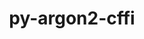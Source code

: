 ---
title: "py-argon2-cffi"
layout: cache
categories: [package, develop]
meta: {"compilers": ["none"], "num_specs": 160, "num_specs_by_stack": {"data-vis-sdk": 58, "e4s": 10, "e4s-neoverse-v2": 92, "root": 160}, "oss": ["ubuntu20.04", "ubuntu22.04"], "platforms": ["linux"], "stacks": ["data-vis-sdk", "e4s", "e4s-neoverse-v2", "root"], "targets": ["neoverse_v2", "x86_64_v3"], "versions": ["21.3.0"]}
spec_details: [{"compiler": "none", "hash": "2b3cte2kroowk2k5k7u4jkkwvzmu6wnc", "os": "ubuntu20.04", "platform": "linux", "size": "-", "stacks": ["data-vis-sdk", "root"], "target": "x86_64_v3", "variants": ["build_system=python_pip"], "versions": ["21.3.0"]}, {"compiler": "none", "hash": "2pd3bwjgxchb6myybyswb2htrkd4wi3y", "os": "ubuntu22.04", "platform": "linux", "size": "-", "stacks": ["e4s-neoverse-v2", "root"], "target": "neoverse_v2", "variants": ["build_system=python_pip"], "versions": ["21.3.0"]}, {"compiler": "none", "hash": "2qynr5uijpbkecv4k6ifvldb5fztum2d", "os": "ubuntu22.04", "platform": "linux", "size": "-", "stacks": ["e4s-neoverse-v2", "root"], "target": "neoverse_v2", "variants": ["build_system=python_pip"], "versions": ["21.3.0"]}, {"compiler": "none", "hash": "2rdhq4dgiyltwhpczom7lymfuzqlfq5x", "os": "ubuntu20.04", "platform": "linux", "size": "-", "stacks": ["data-vis-sdk", "root"], "target": "x86_64_v3", "variants": ["build_system=python_pip"], "versions": ["21.3.0"]}, {"compiler": "none", "hash": "2vowr5a5x73nvdy5a4do7a5bhjjfpe5m", "os": "ubuntu22.04", "platform": "linux", "size": "-", "stacks": ["e4s-neoverse-v2", "root"], "target": "neoverse_v2", "variants": ["build_system=python_pip"], "versions": ["21.3.0"]}, {"compiler": "none", "hash": "3d3xtjvdsx3skl3cs3adwtryyh5ge54y", "os": "ubuntu22.04", "platform": "linux", "size": "-", "stacks": ["e4s-neoverse-v2", "root"], "target": "neoverse_v2", "variants": ["build_system=python_pip"], "versions": ["21.3.0"]}, {"compiler": "none", "hash": "3hfzeqpigu5xc5rgnzumxywrypsgiw3n", "os": "ubuntu22.04", "platform": "linux", "size": "-", "stacks": ["e4s-neoverse-v2", "root"], "target": "neoverse_v2", "variants": ["build_system=python_pip"], "versions": ["21.3.0"]}, {"compiler": "none", "hash": "3iizncmxqviti2sb7sa7ox5aej4gz2ze", "os": "ubuntu22.04", "platform": "linux", "size": "-", "stacks": ["e4s-neoverse-v2", "root"], "target": "neoverse_v2", "variants": ["build_system=python_pip"], "versions": ["21.3.0"]}, {"compiler": "none", "hash": "3r7tk2ybxgthtdqhrggh53rcsckzntvo", "os": "ubuntu22.04", "platform": "linux", "size": "-", "stacks": ["e4s-neoverse-v2", "root"], "target": "neoverse_v2", "variants": ["build_system=python_pip"], "versions": ["21.3.0"]}, {"compiler": "none", "hash": "3svhffba4cd4y6bivrxylmchjhbkxbo2", "os": "ubuntu22.04", "platform": "linux", "size": "-", "stacks": ["e4s-neoverse-v2", "root"], "target": "neoverse_v2", "variants": ["build_system=python_pip"], "versions": ["21.3.0"]}, {"compiler": "none", "hash": "3xchm5zp3dwzrtvxng3qtt4witv7ywyf", "os": "ubuntu22.04", "platform": "linux", "size": "-", "stacks": ["e4s-neoverse-v2", "root"], "target": "neoverse_v2", "variants": ["build_system=python_pip"], "versions": ["21.3.0"]}, {"compiler": "none", "hash": "3yxwyhrg3753dfaizu3e5kbtzf7q6vnx", "os": "ubuntu20.04", "platform": "linux", "size": "-", "stacks": ["data-vis-sdk", "root"], "target": "x86_64_v3", "variants": ["build_system=python_pip"], "versions": ["21.3.0"]}, {"compiler": "none", "hash": "44ph2726ziq6a764bbzyv4tpi3zsarwa", "os": "ubuntu20.04", "platform": "linux", "size": "-", "stacks": ["data-vis-sdk", "root"], "target": "x86_64_v3", "variants": ["build_system=python_pip"], "versions": ["21.3.0"]}, {"compiler": "none", "hash": "4nmvoeadefbz47k524z7gi4tscoz5bn4", "os": "ubuntu20.04", "platform": "linux", "size": "-", "stacks": ["data-vis-sdk", "root"], "target": "x86_64_v3", "variants": ["build_system=python_pip"], "versions": ["21.3.0"]}, {"compiler": "none", "hash": "4wwizlz5cdq64sq2n4sqz3e4y6psghhe", "os": "ubuntu22.04", "platform": "linux", "size": "-", "stacks": ["e4s-neoverse-v2", "root"], "target": "neoverse_v2", "variants": ["build_system=python_pip"], "versions": ["21.3.0"]}, {"compiler": "none", "hash": "4z6cehynkzpde7q7byfb3642owg3znqg", "os": "ubuntu22.04", "platform": "linux", "size": "-", "stacks": ["e4s-neoverse-v2", "root"], "target": "neoverse_v2", "variants": ["build_system=python_pip"], "versions": ["21.3.0"]}, {"compiler": "none", "hash": "5ajrmpx2f2jmmq6owrpqkpwxdnfc7lws", "os": "ubuntu22.04", "platform": "linux", "size": "-", "stacks": ["e4s-neoverse-v2", "root"], "target": "neoverse_v2", "variants": ["build_system=python_pip"], "versions": ["21.3.0"]}, {"compiler": "none", "hash": "5d3oismw4flkvsksfsezgk7ynbck4gwl", "os": "ubuntu22.04", "platform": "linux", "size": "-", "stacks": ["e4s", "root"], "target": "x86_64_v3", "variants": ["build_system=python_pip"], "versions": ["21.3.0"]}, {"compiler": "none", "hash": "5dc3ef4g4p6qgursbcqoesqpwzl63fyq", "os": "ubuntu20.04", "platform": "linux", "size": "-", "stacks": ["data-vis-sdk", "root"], "target": "x86_64_v3", "variants": ["build_system=python_pip"], "versions": ["21.3.0"]}, {"compiler": "none", "hash": "5ekve27its76z67xfeqyassywbpb4k6z", "os": "ubuntu20.04", "platform": "linux", "size": "-", "stacks": ["data-vis-sdk", "root"], "target": "x86_64_v3", "variants": ["build_system=python_pip"], "versions": ["21.3.0"]}, {"compiler": "none", "hash": "5fmkbpwx53ipc56pysncc77tamlizuns", "os": "ubuntu22.04", "platform": "linux", "size": "-", "stacks": ["e4s-neoverse-v2", "root"], "target": "neoverse_v2", "variants": ["build_system=python_pip"], "versions": ["21.3.0"]}, {"compiler": "none", "hash": "5i3s7ifkdv7s55lvh55fjnllaar7ubmi", "os": "ubuntu22.04", "platform": "linux", "size": "-", "stacks": ["e4s", "root"], "target": "x86_64_v3", "variants": ["build_system=python_pip"], "versions": ["21.3.0"]}, {"compiler": "none", "hash": "5logl6v6pzqud6okeac3gkm3fiim5jjk", "os": "ubuntu22.04", "platform": "linux", "size": "-", "stacks": ["e4s-neoverse-v2", "root"], "target": "neoverse_v2", "variants": ["build_system=python_pip"], "versions": ["21.3.0"]}, {"compiler": "none", "hash": "5lufsgrezxfpzuirwlmmwk7gcotnelbe", "os": "ubuntu22.04", "platform": "linux", "size": "-", "stacks": ["e4s-neoverse-v2", "root"], "target": "neoverse_v2", "variants": ["build_system=python_pip"], "versions": ["21.3.0"]}, {"compiler": "none", "hash": "5wqprdg4icqsvzrygm2hpnanxy2sl6ox", "os": "ubuntu20.04", "platform": "linux", "size": "-", "stacks": ["data-vis-sdk", "root"], "target": "x86_64_v3", "variants": ["build_system=python_pip"], "versions": ["21.3.0"]}, {"compiler": "none", "hash": "6al3p5ih3ynzjn7vtcu2eoin4veu2c4r", "os": "ubuntu22.04", "platform": "linux", "size": "-", "stacks": ["e4s-neoverse-v2", "root"], "target": "neoverse_v2", "variants": ["build_system=python_pip"], "versions": ["21.3.0"]}, {"compiler": "none", "hash": "6lvtfg5xws5o2rpn52e3ob66r2guoopd", "os": "ubuntu22.04", "platform": "linux", "size": "-", "stacks": ["e4s-neoverse-v2", "root"], "target": "neoverse_v2", "variants": ["build_system=python_pip"], "versions": ["21.3.0"]}, {"compiler": "none", "hash": "7c6xqvjv6y6q5luo36sudo5evj4hohvh", "os": "ubuntu20.04", "platform": "linux", "size": "-", "stacks": ["data-vis-sdk", "root"], "target": "x86_64_v3", "variants": ["build_system=python_pip"], "versions": ["21.3.0"]}, {"compiler": "none", "hash": "7j53o5vcdwehyh7vplbxn6di5lidf677", "os": "ubuntu22.04", "platform": "linux", "size": "-", "stacks": ["e4s-neoverse-v2", "root"], "target": "neoverse_v2", "variants": ["build_system=python_pip"], "versions": ["21.3.0"]}, {"compiler": "none", "hash": "7qzhu2tkjvsrvsyhsgmevm7pxswqvji7", "os": "ubuntu20.04", "platform": "linux", "size": "-", "stacks": ["data-vis-sdk", "root"], "target": "x86_64_v3", "variants": ["build_system=python_pip"], "versions": ["21.3.0"]}, {"compiler": "none", "hash": "7zolcgdnzme2wzsy2fnlj7bjpveu7maf", "os": "ubuntu22.04", "platform": "linux", "size": "-", "stacks": ["e4s", "root"], "target": "x86_64_v3", "variants": ["build_system=python_pip"], "versions": ["21.3.0"]}, {"compiler": "none", "hash": "a5iu7sojpgacgviexfso5hfci4nbpliv", "os": "ubuntu20.04", "platform": "linux", "size": "-", "stacks": ["data-vis-sdk", "root"], "target": "x86_64_v3", "variants": ["build_system=python_pip"], "versions": ["21.3.0"]}, {"compiler": "none", "hash": "afvlik2qma3ovp7fh2k5exrawxqruzlq", "os": "ubuntu20.04", "platform": "linux", "size": "-", "stacks": ["data-vis-sdk", "root"], "target": "x86_64_v3", "variants": ["build_system=python_pip"], "versions": ["21.3.0"]}, {"compiler": "none", "hash": "axjg6wuedsiorst34y6lk7dskmrwfn3a", "os": "ubuntu22.04", "platform": "linux", "size": "-", "stacks": ["e4s-neoverse-v2", "root"], "target": "neoverse_v2", "variants": ["build_system=python_pip"], "versions": ["21.3.0"]}, {"compiler": "none", "hash": "bdau3v63rzn62miu5vhs2rcu4ve2ohvm", "os": "ubuntu20.04", "platform": "linux", "size": "-", "stacks": ["data-vis-sdk", "root"], "target": "x86_64_v3", "variants": ["build_system=python_pip"], "versions": ["21.3.0"]}, {"compiler": "none", "hash": "bgcvrwvowpw3dxc7gurwgpc4eentynab", "os": "ubuntu22.04", "platform": "linux", "size": "-", "stacks": ["e4s-neoverse-v2", "root"], "target": "neoverse_v2", "variants": ["build_system=python_pip"], "versions": ["21.3.0"]}, {"compiler": "none", "hash": "bl6ulmdbiazamzexwiz7t3ytcw52kwxq", "os": "ubuntu20.04", "platform": "linux", "size": "-", "stacks": ["data-vis-sdk", "root"], "target": "x86_64_v3", "variants": ["build_system=python_pip"], "versions": ["21.3.0"]}, {"compiler": "none", "hash": "bnqhdb6l6wuupyjhtins4lfe47obmtmo", "os": "ubuntu22.04", "platform": "linux", "size": "-", "stacks": ["e4s-neoverse-v2", "root"], "target": "neoverse_v2", "variants": ["build_system=python_pip"], "versions": ["21.3.0"]}, {"compiler": "none", "hash": "bpegs7jgtowxx425eitbvxns4cql6izt", "os": "ubuntu22.04", "platform": "linux", "size": "-", "stacks": ["e4s-neoverse-v2", "root"], "target": "neoverse_v2", "variants": ["build_system=python_pip"], "versions": ["21.3.0"]}, {"compiler": "none", "hash": "brcgmr6ok4uxyfycnxjoredjh5rhzyge", "os": "ubuntu22.04", "platform": "linux", "size": "-", "stacks": ["e4s-neoverse-v2", "root"], "target": "neoverse_v2", "variants": ["build_system=python_pip"], "versions": ["21.3.0"]}, {"compiler": "none", "hash": "bw662674jwxj6bqib6p7dmideqgyy7dv", "os": "ubuntu22.04", "platform": "linux", "size": "-", "stacks": ["e4s-neoverse-v2", "root"], "target": "neoverse_v2", "variants": ["build_system=python_pip"], "versions": ["21.3.0"]}, {"compiler": "none", "hash": "c233ryzd35ndk3uevi7e5zjs3gxmz42g", "os": "ubuntu22.04", "platform": "linux", "size": "-", "stacks": ["e4s-neoverse-v2", "root"], "target": "neoverse_v2", "variants": ["build_system=python_pip"], "versions": ["21.3.0"]}, {"compiler": "none", "hash": "c36flzvdxuyndhtxsc2lrzra5zcw4sk3", "os": "ubuntu20.04", "platform": "linux", "size": "-", "stacks": ["data-vis-sdk", "root"], "target": "x86_64_v3", "variants": ["build_system=python_pip"], "versions": ["21.3.0"]}, {"compiler": "none", "hash": "cududtvcvfstwary6puo2rtik3ow3ofu", "os": "ubuntu22.04", "platform": "linux", "size": "-", "stacks": ["e4s-neoverse-v2", "root"], "target": "neoverse_v2", "variants": ["build_system=python_pip"], "versions": ["21.3.0"]}, {"compiler": "none", "hash": "cxy3naium6l3simzhg7o2xo565mo6kqz", "os": "ubuntu22.04", "platform": "linux", "size": "-", "stacks": ["e4s-neoverse-v2", "root"], "target": "neoverse_v2", "variants": ["build_system=python_pip"], "versions": ["21.3.0"]}, {"compiler": "none", "hash": "d272mgi6qw5kfbttoqjxbnnxf5qyirsk", "os": "ubuntu22.04", "platform": "linux", "size": "-", "stacks": ["e4s-neoverse-v2", "root"], "target": "neoverse_v2", "variants": ["build_system=python_pip"], "versions": ["21.3.0"]}, {"compiler": "none", "hash": "d4y3j4qoc6v4xjrjix6ya7e5zndfw3mw", "os": "ubuntu22.04", "platform": "linux", "size": "-", "stacks": ["e4s-neoverse-v2", "root"], "target": "neoverse_v2", "variants": ["build_system=python_pip"], "versions": ["21.3.0"]}, {"compiler": "none", "hash": "dmbkrr53dl7t7lf22sqswzxq5mms5unq", "os": "ubuntu20.04", "platform": "linux", "size": "-", "stacks": ["data-vis-sdk", "root"], "target": "x86_64_v3", "variants": ["build_system=python_pip"], "versions": ["21.3.0"]}, {"compiler": "none", "hash": "dsbbniky63vulpnstgkrjds5bkmtyvra", "os": "ubuntu22.04", "platform": "linux", "size": "-", "stacks": ["e4s-neoverse-v2", "root"], "target": "neoverse_v2", "variants": ["build_system=python_pip"], "versions": ["21.3.0"]}, {"compiler": "none", "hash": "e2r2rh3bgz7mt2rabubu3a54qbw6buay", "os": "ubuntu22.04", "platform": "linux", "size": "-", "stacks": ["e4s-neoverse-v2", "root"], "target": "neoverse_v2", "variants": ["build_system=python_pip"], "versions": ["21.3.0"]}, {"compiler": "none", "hash": "e55zqpvl35fmantgrgw5ob4sx42uzkxm", "os": "ubuntu20.04", "platform": "linux", "size": "-", "stacks": ["data-vis-sdk", "root"], "target": "x86_64_v3", "variants": ["build_system=python_pip"], "versions": ["21.3.0"]}, {"compiler": "none", "hash": "eaxhitbtj43zqushjkgvhxdq3si6fiqe", "os": "ubuntu22.04", "platform": "linux", "size": "-", "stacks": ["e4s-neoverse-v2", "root"], "target": "neoverse_v2", "variants": ["build_system=python_pip"], "versions": ["21.3.0"]}, {"compiler": "none", "hash": "ei27cueo3tyidfr5f4c3ey6e6c4ow6sf", "os": "ubuntu22.04", "platform": "linux", "size": "-", "stacks": ["e4s-neoverse-v2", "root"], "target": "neoverse_v2", "variants": ["build_system=python_pip"], "versions": ["21.3.0"]}, {"compiler": "none", "hash": "fu775plyf55g3z3arrebo5bj37hihjso", "os": "ubuntu20.04", "platform": "linux", "size": "-", "stacks": ["data-vis-sdk", "root"], "target": "x86_64_v3", "variants": ["build_system=python_pip"], "versions": ["21.3.0"]}, {"compiler": "none", "hash": "fuhhnabigb3qckbmdo57zkqz46kksqf7", "os": "ubuntu20.04", "platform": "linux", "size": "-", "stacks": ["data-vis-sdk", "root"], "target": "x86_64_v3", "variants": ["build_system=python_pip"], "versions": ["21.3.0"]}, {"compiler": "none", "hash": "g64bvv46ikbywifrylges235oa4qsgyc", "os": "ubuntu22.04", "platform": "linux", "size": "-", "stacks": ["e4s-neoverse-v2", "root"], "target": "neoverse_v2", "variants": ["build_system=python_pip"], "versions": ["21.3.0"]}, {"compiler": "none", "hash": "gap5ku6elt3ddui6k6iy2cg4hboj5zm2", "os": "ubuntu22.04", "platform": "linux", "size": "-", "stacks": ["e4s-neoverse-v2", "root"], "target": "neoverse_v2", "variants": ["build_system=python_pip"], "versions": ["21.3.0"]}, {"compiler": "none", "hash": "gc5v2i2ch3zu63bikwhsxkrotniq3gek", "os": "ubuntu20.04", "platform": "linux", "size": "-", "stacks": ["data-vis-sdk", "root"], "target": "x86_64_v3", "variants": ["build_system=python_pip"], "versions": ["21.3.0"]}, {"compiler": "none", "hash": "goc2o6qclhhefcrbn6s3nu3aem2gz5gv", "os": "ubuntu20.04", "platform": "linux", "size": "-", "stacks": ["data-vis-sdk", "root"], "target": "x86_64_v3", "variants": ["build_system=python_pip"], "versions": ["21.3.0"]}, {"compiler": "none", "hash": "gr2djkv6yhqdmrd5axjmxg72wn5t3bap", "os": "ubuntu20.04", "platform": "linux", "size": "-", "stacks": ["data-vis-sdk", "root"], "target": "x86_64_v3", "variants": ["build_system=python_pip"], "versions": ["21.3.0"]}, {"compiler": "none", "hash": "guqx3fxeqdwc6ppw3mqhkfgtfkk2jrgt", "os": "ubuntu20.04", "platform": "linux", "size": "-", "stacks": ["data-vis-sdk", "root"], "target": "x86_64_v3", "variants": ["build_system=python_pip"], "versions": ["21.3.0"]}, {"compiler": "none", "hash": "hj4bdlils7ta7c4rkmudsjjhm4daxjfc", "os": "ubuntu20.04", "platform": "linux", "size": "-", "stacks": ["data-vis-sdk", "root"], "target": "x86_64_v3", "variants": ["build_system=python_pip"], "versions": ["21.3.0"]}, {"compiler": "none", "hash": "hj6lfx5i2xfaqlxrg6kown5bgletvsh5", "os": "ubuntu20.04", "platform": "linux", "size": "-", "stacks": ["data-vis-sdk", "root"], "target": "x86_64_v3", "variants": ["build_system=python_pip"], "versions": ["21.3.0"]}, {"compiler": "none", "hash": "hpicvsopbsdyjsbvtjcfcbbqrp52vu52", "os": "ubuntu20.04", "platform": "linux", "size": "-", "stacks": ["data-vis-sdk", "root"], "target": "x86_64_v3", "variants": ["build_system=python_pip"], "versions": ["21.3.0"]}, {"compiler": "none", "hash": "ht4dmqr6m3zvsjajipe6bvefer7u6fp3", "os": "ubuntu22.04", "platform": "linux", "size": "-", "stacks": ["e4s-neoverse-v2", "root"], "target": "neoverse_v2", "variants": ["build_system=python_pip"], "versions": ["21.3.0"]}, {"compiler": "none", "hash": "hte6pm6377pbtbztaug6q4zrph6mjztj", "os": "ubuntu22.04", "platform": "linux", "size": "-", "stacks": ["e4s-neoverse-v2", "root"], "target": "neoverse_v2", "variants": ["build_system=python_pip"], "versions": ["21.3.0"]}, {"compiler": "none", "hash": "hzuykd3lzvjuvhmsrbughtgu5lsz5x42", "os": "ubuntu22.04", "platform": "linux", "size": "-", "stacks": ["e4s-neoverse-v2", "root"], "target": "neoverse_v2", "variants": ["build_system=python_pip"], "versions": ["21.3.0"]}, {"compiler": "none", "hash": "i24ruj2jqhmmskzooroit7plshe3cnoh", "os": "ubuntu22.04", "platform": "linux", "size": "-", "stacks": ["e4s-neoverse-v2", "root"], "target": "neoverse_v2", "variants": ["build_system=python_pip"], "versions": ["21.3.0"]}, {"compiler": "none", "hash": "ie2forqz2rdxjb7fx2labnsrigg75vkd", "os": "ubuntu22.04", "platform": "linux", "size": "-", "stacks": ["e4s", "root"], "target": "x86_64_v3", "variants": ["build_system=python_pip"], "versions": ["21.3.0"]}, {"compiler": "none", "hash": "ihkuc2eobhmgb4h2qf55pm5duqt3stgn", "os": "ubuntu20.04", "platform": "linux", "size": "-", "stacks": ["data-vis-sdk", "root"], "target": "x86_64_v3", "variants": ["build_system=python_pip"], "versions": ["21.3.0"]}, {"compiler": "none", "hash": "ikhrxpojca7qswr762bjj7yfxmszbcih", "os": "ubuntu22.04", "platform": "linux", "size": "-", "stacks": ["e4s-neoverse-v2", "root"], "target": "neoverse_v2", "variants": ["build_system=python_pip"], "versions": ["21.3.0"]}, {"compiler": "none", "hash": "ink65ubxomcjya5xtifxab7626g42yvc", "os": "ubuntu22.04", "platform": "linux", "size": "-", "stacks": ["e4s-neoverse-v2", "root"], "target": "neoverse_v2", "variants": ["build_system=python_pip"], "versions": ["21.3.0"]}, {"compiler": "none", "hash": "itmtiycx66dxgjhvcgfl2ckg2mfn3qd2", "os": "ubuntu22.04", "platform": "linux", "size": "-", "stacks": ["e4s", "root"], "target": "x86_64_v3", "variants": ["build_system=python_pip"], "versions": ["21.3.0"]}, {"compiler": "none", "hash": "iwzvjobnfzb6pfmhamywhpvvc6zwkz3y", "os": "ubuntu20.04", "platform": "linux", "size": "-", "stacks": ["data-vis-sdk", "root"], "target": "x86_64_v3", "variants": ["build_system=python_pip"], "versions": ["21.3.0"]}, {"compiler": "none", "hash": "jblaflstzaijja2rn2pgkxbgcduerkdr", "os": "ubuntu22.04", "platform": "linux", "size": "-", "stacks": ["e4s-neoverse-v2", "root"], "target": "neoverse_v2", "variants": ["build_system=python_pip"], "versions": ["21.3.0"]}, {"compiler": "none", "hash": "jefz57tfuhbgsonsvvrwy536rj7baag4", "os": "ubuntu20.04", "platform": "linux", "size": "-", "stacks": ["data-vis-sdk", "root"], "target": "x86_64_v3", "variants": ["build_system=python_pip"], "versions": ["21.3.0"]}, {"compiler": "none", "hash": "jhqit6hvbi6zkvddhyfea2wpso3xb25r", "os": "ubuntu22.04", "platform": "linux", "size": "-", "stacks": ["e4s", "root"], "target": "x86_64_v3", "variants": ["build_system=python_pip"], "versions": ["21.3.0"]}, {"compiler": "none", "hash": "jvkpzelcepog2d6obc27h5onexm4rwxw", "os": "ubuntu22.04", "platform": "linux", "size": "-", "stacks": ["e4s-neoverse-v2", "root"], "target": "neoverse_v2", "variants": ["build_system=python_pip"], "versions": ["21.3.0"]}, {"compiler": "none", "hash": "jz3yeh2kgru4ag7bpjjcnzknkg55jehm", "os": "ubuntu22.04", "platform": "linux", "size": "-", "stacks": ["e4s-neoverse-v2", "root"], "target": "neoverse_v2", "variants": ["build_system=python_pip"], "versions": ["21.3.0"]}, {"compiler": "none", "hash": "knjirawr4jc34nb2y57lez3d4lvug7ay", "os": "ubuntu22.04", "platform": "linux", "size": "-", "stacks": ["e4s-neoverse-v2", "root"], "target": "neoverse_v2", "variants": ["build_system=python_pip"], "versions": ["21.3.0"]}, {"compiler": "none", "hash": "krsoqqriulo7rdh6p7l474wwcnl3nl6m", "os": "ubuntu20.04", "platform": "linux", "size": "-", "stacks": ["data-vis-sdk", "root"], "target": "x86_64_v3", "variants": ["build_system=python_pip"], "versions": ["21.3.0"]}, {"compiler": "none", "hash": "ktdpqvzikyq3hogyvrpio66y2tedweoc", "os": "ubuntu22.04", "platform": "linux", "size": "-", "stacks": ["e4s-neoverse-v2", "root"], "target": "neoverse_v2", "variants": ["build_system=python_pip"], "versions": ["21.3.0"]}, {"compiler": "none", "hash": "lz45kh6xdwok6vzdc3buzqf6a5xs3npj", "os": "ubuntu22.04", "platform": "linux", "size": "-", "stacks": ["e4s-neoverse-v2", "root"], "target": "neoverse_v2", "variants": ["build_system=python_pip"], "versions": ["21.3.0"]}, {"compiler": "none", "hash": "lz6lykfk54wvnghxfy3jrw3tdf3nkzwq", "os": "ubuntu20.04", "platform": "linux", "size": "-", "stacks": ["data-vis-sdk", "root"], "target": "x86_64_v3", "variants": ["build_system=python_pip"], "versions": ["21.3.0"]}, {"compiler": "none", "hash": "m2qn7qyd2qjgbdnz3buj7gxk5xmlbxah", "os": "ubuntu22.04", "platform": "linux", "size": "-", "stacks": ["e4s-neoverse-v2", "root"], "target": "neoverse_v2", "variants": ["build_system=python_pip"], "versions": ["21.3.0"]}, {"compiler": "none", "hash": "m6fppciehevnphhmt74imkyr3eqzqwwp", "os": "ubuntu22.04", "platform": "linux", "size": "-", "stacks": ["e4s", "root"], "target": "x86_64_v3", "variants": ["build_system=python_pip"], "versions": ["21.3.0"]}, {"compiler": "none", "hash": "mdpstpfi2a6jmrtj2v5lbu2sbr2whb3j", "os": "ubuntu22.04", "platform": "linux", "size": "-", "stacks": ["e4s-neoverse-v2", "root"], "target": "neoverse_v2", "variants": ["build_system=python_pip"], "versions": ["21.3.0"]}, {"compiler": "none", "hash": "mugddly7voyy2bhpbmmcm6uoujj66s66", "os": "ubuntu20.04", "platform": "linux", "size": "-", "stacks": ["data-vis-sdk", "root"], "target": "x86_64_v3", "variants": ["build_system=python_pip"], "versions": ["21.3.0"]}, {"compiler": "none", "hash": "mzdbfr2g4dl5nxfszt3gm3frhm6v7sqh", "os": "ubuntu20.04", "platform": "linux", "size": "-", "stacks": ["data-vis-sdk", "root"], "target": "x86_64_v3", "variants": ["build_system=python_pip"], "versions": ["21.3.0"]}, {"compiler": "none", "hash": "np6kda5egw5gopmligi2xjn6oku7zxa2", "os": "ubuntu22.04", "platform": "linux", "size": "-", "stacks": ["e4s-neoverse-v2", "root"], "target": "neoverse_v2", "variants": ["build_system=python_pip"], "versions": ["21.3.0"]}, {"compiler": "none", "hash": "nr77clw3jmpkrqntdpgb52pv6nyo2dja", "os": "ubuntu22.04", "platform": "linux", "size": "-", "stacks": ["e4s-neoverse-v2", "root"], "target": "neoverse_v2", "variants": ["build_system=python_pip"], "versions": ["21.3.0"]}, {"compiler": "none", "hash": "ns6olaagiamvg7pbcqyvg5o4d5vo42o7", "os": "ubuntu20.04", "platform": "linux", "size": "-", "stacks": ["data-vis-sdk", "root"], "target": "x86_64_v3", "variants": ["build_system=python_pip"], "versions": ["21.3.0"]}, {"compiler": "none", "hash": "nvigryxkjboydedzbso6dqxewkskegnr", "os": "ubuntu20.04", "platform": "linux", "size": "-", "stacks": ["data-vis-sdk", "root"], "target": "x86_64_v3", "variants": ["build_system=python_pip"], "versions": ["21.3.0"]}, {"compiler": "none", "hash": "nzpqg33vz4za2philctytprbrdoqw3zm", "os": "ubuntu22.04", "platform": "linux", "size": "-", "stacks": ["e4s", "root"], "target": "x86_64_v3", "variants": ["build_system=python_pip"], "versions": ["21.3.0"]}, {"compiler": "none", "hash": "oinr43epwfqbg6crjp2pfhbmn3vhpzzk", "os": "ubuntu20.04", "platform": "linux", "size": "-", "stacks": ["data-vis-sdk", "root"], "target": "x86_64_v3", "variants": ["build_system=python_pip"], "versions": ["21.3.0"]}, {"compiler": "none", "hash": "olac5z2suxia5sbbgpuwm6umvvv4jmaw", "os": "ubuntu22.04", "platform": "linux", "size": "-", "stacks": ["e4s-neoverse-v2", "root"], "target": "neoverse_v2", "variants": ["build_system=python_pip"], "versions": ["21.3.0"]}, {"compiler": "none", "hash": "onabm23hsatdatfnyvbetz6znnqknva3", "os": "ubuntu20.04", "platform": "linux", "size": "-", "stacks": ["data-vis-sdk", "root"], "target": "x86_64_v3", "variants": ["build_system=python_pip"], "versions": ["21.3.0"]}, {"compiler": "none", "hash": "onr56appzsdctpmnrx3dulkrp2tqyu5e", "os": "ubuntu22.04", "platform": "linux", "size": "-", "stacks": ["e4s-neoverse-v2", "root"], "target": "neoverse_v2", "variants": ["build_system=python_pip"], "versions": ["21.3.0"]}, {"compiler": "none", "hash": "oqijgpzxvntbskqunx5fsz54ndvwyc5u", "os": "ubuntu22.04", "platform": "linux", "size": "-", "stacks": ["e4s-neoverse-v2", "root"], "target": "neoverse_v2", "variants": ["build_system=python_pip"], "versions": ["21.3.0"]}, {"compiler": "none", "hash": "oyjisgdq6klmb3nw5m2mzkbywbvmjfys", "os": "ubuntu22.04", "platform": "linux", "size": "-", "stacks": ["e4s-neoverse-v2", "root"], "target": "neoverse_v2", "variants": ["build_system=python_pip"], "versions": ["21.3.0"]}, {"compiler": "none", "hash": "p5wyemobekdmsl2gmp6vq5qep4kflsxa", "os": "ubuntu22.04", "platform": "linux", "size": "-", "stacks": ["e4s-neoverse-v2", "root"], "target": "neoverse_v2", "variants": ["build_system=python_pip"], "versions": ["21.3.0"]}, {"compiler": "none", "hash": "pcxazttyi57qs26gz3z45shcygpgmdjc", "os": "ubuntu22.04", "platform": "linux", "size": "-", "stacks": ["e4s-neoverse-v2", "root"], "target": "neoverse_v2", "variants": ["build_system=python_pip"], "versions": ["21.3.0"]}, {"compiler": "none", "hash": "pje2lsgxd2a23myr73gagdde5vxdvoc5", "os": "ubuntu20.04", "platform": "linux", "size": "-", "stacks": ["data-vis-sdk", "root"], "target": "x86_64_v3", "variants": ["build_system=python_pip"], "versions": ["21.3.0"]}, {"compiler": "none", "hash": "ppe3fgyaz5e4ig5fos43lldmaja4sfkq", "os": "ubuntu22.04", "platform": "linux", "size": "-", "stacks": ["e4s-neoverse-v2", "root"], "target": "neoverse_v2", "variants": ["build_system=python_pip"], "versions": ["21.3.0"]}, {"compiler": "none", "hash": "pq2s2o6cnd7fgr3qvsbtrx5pwib5fxcy", "os": "ubuntu20.04", "platform": "linux", "size": "-", "stacks": ["data-vis-sdk", "root"], "target": "x86_64_v3", "variants": ["build_system=python_pip"], "versions": ["21.3.0"]}, {"compiler": "none", "hash": "pwuqucmnk6w5pdwk3scfxjgvlpqsn52h", "os": "ubuntu22.04", "platform": "linux", "size": "-", "stacks": ["e4s-neoverse-v2", "root"], "target": "neoverse_v2", "variants": ["build_system=python_pip"], "versions": ["21.3.0"]}, {"compiler": "none", "hash": "q2zmffgp5lgofabywg2ttaclymio4zva", "os": "ubuntu20.04", "platform": "linux", "size": "-", "stacks": ["data-vis-sdk", "root"], "target": "x86_64_v3", "variants": ["build_system=python_pip"], "versions": ["21.3.0"]}, {"compiler": "none", "hash": "q4ko7zo3mxml2gibsiebre2akiizudl4", "os": "ubuntu22.04", "platform": "linux", "size": "-", "stacks": ["e4s", "root"], "target": "x86_64_v3", "variants": ["build_system=python_pip"], "versions": ["21.3.0"]}, {"compiler": "none", "hash": "qfprmn3qhnlgkxcrnuciv4sb47vnwtuf", "os": "ubuntu22.04", "platform": "linux", "size": "-", "stacks": ["e4s-neoverse-v2", "root"], "target": "neoverse_v2", "variants": ["build_system=python_pip"], "versions": ["21.3.0"]}, {"compiler": "none", "hash": "qpj3mzxevyh5japlshqfrwywvwphbajl", "os": "ubuntu22.04", "platform": "linux", "size": "-", "stacks": ["e4s-neoverse-v2", "root"], "target": "neoverse_v2", "variants": ["build_system=python_pip"], "versions": ["21.3.0"]}, {"compiler": "none", "hash": "qqlavil6myigesgrexvmyt3clfpoagv4", "os": "ubuntu20.04", "platform": "linux", "size": "-", "stacks": ["data-vis-sdk", "root"], "target": "x86_64_v3", "variants": ["build_system=python_pip"], "versions": ["21.3.0"]}, {"compiler": "none", "hash": "qqt66rgntqmxrftbxoepgz55o2acycpz", "os": "ubuntu22.04", "platform": "linux", "size": "-", "stacks": ["e4s-neoverse-v2", "root"], "target": "neoverse_v2", "variants": ["build_system=python_pip"], "versions": ["21.3.0"]}, {"compiler": "none", "hash": "qsd4dbkuzlfm3jvfv67cvqg6qh45xcfa", "os": "ubuntu22.04", "platform": "linux", "size": "-", "stacks": ["e4s-neoverse-v2", "root"], "target": "neoverse_v2", "variants": ["build_system=python_pip"], "versions": ["21.3.0"]}, {"compiler": "none", "hash": "qsx47etz642txescvds6i37cp7bcidaj", "os": "ubuntu20.04", "platform": "linux", "size": "-", "stacks": ["data-vis-sdk", "root"], "target": "x86_64_v3", "variants": ["build_system=python_pip"], "versions": ["21.3.0"]}, {"compiler": "none", "hash": "qwcp4fmq5rk3yyq3qme4bqorsswfu4je", "os": "ubuntu22.04", "platform": "linux", "size": "-", "stacks": ["e4s-neoverse-v2", "root"], "target": "neoverse_v2", "variants": ["build_system=python_pip"], "versions": ["21.3.0"]}, {"compiler": "none", "hash": "qyyitmv4ksexjt7ixhlzvdrumxaip6cx", "os": "ubuntu20.04", "platform": "linux", "size": "-", "stacks": ["data-vis-sdk", "root"], "target": "x86_64_v3", "variants": ["build_system=python_pip"], "versions": ["21.3.0"]}, {"compiler": "none", "hash": "r4emwf6hnf4krzjqv65qbtbktjhqkmij", "os": "ubuntu20.04", "platform": "linux", "size": "-", "stacks": ["data-vis-sdk", "root"], "target": "x86_64_v3", "variants": ["build_system=python_pip"], "versions": ["21.3.0"]}, {"compiler": "none", "hash": "rbuva2qzwogwfbs3h4gmsygbwbvzbwyq", "os": "ubuntu22.04", "platform": "linux", "size": "-", "stacks": ["e4s-neoverse-v2", "root"], "target": "neoverse_v2", "variants": ["build_system=python_pip"], "versions": ["21.3.0"]}, {"compiler": "none", "hash": "rjmmifks6oyp752xv4owow525cku7cca", "os": "ubuntu20.04", "platform": "linux", "size": "-", "stacks": ["data-vis-sdk", "root"], "target": "x86_64_v3", "variants": ["build_system=python_pip"], "versions": ["21.3.0"]}, {"compiler": "none", "hash": "rx4sxjjwh3dwgwiwgyjqiny3wx55kh52", "os": "ubuntu22.04", "platform": "linux", "size": "-", "stacks": ["e4s-neoverse-v2", "root"], "target": "neoverse_v2", "variants": ["build_system=python_pip"], "versions": ["21.3.0"]}, {"compiler": "none", "hash": "sbrqxgkmcheecelhdqntq7neabqwincs", "os": "ubuntu20.04", "platform": "linux", "size": "-", "stacks": ["data-vis-sdk", "root"], "target": "x86_64_v3", "variants": ["build_system=python_pip"], "versions": ["21.3.0"]}, {"compiler": "none", "hash": "sjrccnmvzcem7gypktc7v3u6yyrpd2zr", "os": "ubuntu22.04", "platform": "linux", "size": "-", "stacks": ["e4s-neoverse-v2", "root"], "target": "neoverse_v2", "variants": ["build_system=python_pip"], "versions": ["21.3.0"]}, {"compiler": "none", "hash": "sry6q5s7x4a2dbxu44vau3pfyeuspkst", "os": "ubuntu22.04", "platform": "linux", "size": "-", "stacks": ["e4s-neoverse-v2", "root"], "target": "neoverse_v2", "variants": ["build_system=python_pip"], "versions": ["21.3.0"]}, {"compiler": "none", "hash": "stpossdk7amssjmvltaadgru3alnsah4", "os": "ubuntu22.04", "platform": "linux", "size": "-", "stacks": ["e4s-neoverse-v2", "root"], "target": "neoverse_v2", "variants": ["build_system=python_pip"], "versions": ["21.3.0"]}, {"compiler": "none", "hash": "t5yzxsk62evokc6e26k3oiabedkvddwf", "os": "ubuntu20.04", "platform": "linux", "size": "-", "stacks": ["data-vis-sdk", "root"], "target": "x86_64_v3", "variants": ["build_system=python_pip"], "versions": ["21.3.0"]}, {"compiler": "none", "hash": "tgtj3sh42odxpde55dvj2s5v3vfthyjp", "os": "ubuntu22.04", "platform": "linux", "size": "-", "stacks": ["e4s-neoverse-v2", "root"], "target": "neoverse_v2", "variants": ["build_system=python_pip"], "versions": ["21.3.0"]}, {"compiler": "none", "hash": "tgtruyhipb6pydz7vmncizy7clpd5k7i", "os": "ubuntu22.04", "platform": "linux", "size": "-", "stacks": ["e4s", "root"], "target": "x86_64_v3", "variants": ["build_system=python_pip"], "versions": ["21.3.0"]}, {"compiler": "none", "hash": "tgykannbg7k4vcdk2nw7m65mk3zj4x37", "os": "ubuntu22.04", "platform": "linux", "size": "-", "stacks": ["e4s-neoverse-v2", "root"], "target": "neoverse_v2", "variants": ["build_system=python_pip"], "versions": ["21.3.0"]}, {"compiler": "none", "hash": "tnihqtejm4z2uz32rux5h2m7kjemjone", "os": "ubuntu22.04", "platform": "linux", "size": "-", "stacks": ["e4s-neoverse-v2", "root"], "target": "neoverse_v2", "variants": ["build_system=python_pip"], "versions": ["21.3.0"]}, {"compiler": "none", "hash": "ts5adadvytqgewzjwk3yfibtfxpb4hc3", "os": "ubuntu20.04", "platform": "linux", "size": "-", "stacks": ["data-vis-sdk", "root"], "target": "x86_64_v3", "variants": ["build_system=python_pip"], "versions": ["21.3.0"]}, {"compiler": "none", "hash": "txuop2asbals3bzdnhybceysmpr4sz5r", "os": "ubuntu22.04", "platform": "linux", "size": "-", "stacks": ["e4s-neoverse-v2", "root"], "target": "neoverse_v2", "variants": ["build_system=python_pip"], "versions": ["21.3.0"]}, {"compiler": "none", "hash": "tz6xruy4gjcjetjvmjjkj7x23relt4il", "os": "ubuntu20.04", "platform": "linux", "size": "-", "stacks": ["data-vis-sdk", "root"], "target": "x86_64_v3", "variants": ["build_system=python_pip"], "versions": ["21.3.0"]}, {"compiler": "none", "hash": "u6d7k7ikxso4dbymeckpc57th6nbgkk2", "os": "ubuntu22.04", "platform": "linux", "size": "-", "stacks": ["e4s-neoverse-v2", "root"], "target": "neoverse_v2", "variants": ["build_system=python_pip"], "versions": ["21.3.0"]}, {"compiler": "none", "hash": "u6oufbtaxaw45cgk3ul6xeb6zqqeatvn", "os": "ubuntu22.04", "platform": "linux", "size": "-", "stacks": ["e4s-neoverse-v2", "root"], "target": "neoverse_v2", "variants": ["build_system=python_pip"], "versions": ["21.3.0"]}, {"compiler": "none", "hash": "uakjc6u2sfall7mafhn7lkxszo7akf4w", "os": "ubuntu22.04", "platform": "linux", "size": "-", "stacks": ["e4s-neoverse-v2", "root"], "target": "neoverse_v2", "variants": ["build_system=python_pip"], "versions": ["21.3.0"]}, {"compiler": "none", "hash": "uf3jtpdux7qv4swlgwdpmkgcohafdcjt", "os": "ubuntu20.04", "platform": "linux", "size": "-", "stacks": ["data-vis-sdk", "root"], "target": "x86_64_v3", "variants": ["build_system=python_pip"], "versions": ["21.3.0"]}, {"compiler": "none", "hash": "ufawmxh2fkrevrf3gxulj55sfdalq3u7", "os": "ubuntu20.04", "platform": "linux", "size": "-", "stacks": ["data-vis-sdk", "root"], "target": "x86_64_v3", "variants": ["build_system=python_pip"], "versions": ["21.3.0"]}, {"compiler": "none", "hash": "uojx7sgawb2ikbuzrp2m5xsflh2t2eug", "os": "ubuntu22.04", "platform": "linux", "size": "-", "stacks": ["e4s-neoverse-v2", "root"], "target": "neoverse_v2", "variants": ["build_system=python_pip"], "versions": ["21.3.0"]}, {"compiler": "none", "hash": "ur5f6dzgq7rp3w2kbboo5z4zaswkbtxy", "os": "ubuntu20.04", "platform": "linux", "size": "-", "stacks": ["data-vis-sdk", "root"], "target": "x86_64_v3", "variants": ["build_system=python_pip"], "versions": ["21.3.0"]}, {"compiler": "none", "hash": "us7rqemwcn5czqniaiwvsa34zrbkeuz3", "os": "ubuntu22.04", "platform": "linux", "size": "-", "stacks": ["e4s-neoverse-v2", "root"], "target": "neoverse_v2", "variants": ["build_system=python_pip"], "versions": ["21.3.0"]}, {"compiler": "none", "hash": "uxt2ptei2gjc6ivwpgtmjncu3abys7kg", "os": "ubuntu20.04", "platform": "linux", "size": "-", "stacks": ["data-vis-sdk", "root"], "target": "x86_64_v3", "variants": ["build_system=python_pip"], "versions": ["21.3.0"]}, {"compiler": "none", "hash": "v5gvjerw7pk5iq2eflwpiasvvzxqlmr5", "os": "ubuntu22.04", "platform": "linux", "size": "-", "stacks": ["e4s-neoverse-v2", "root"], "target": "neoverse_v2", "variants": ["build_system=python_pip"], "versions": ["21.3.0"]}, {"compiler": "none", "hash": "w22n42rmwpir5jgnap7ggoheaorleppa", "os": "ubuntu22.04", "platform": "linux", "size": "-", "stacks": ["e4s-neoverse-v2", "root"], "target": "neoverse_v2", "variants": ["build_system=python_pip"], "versions": ["21.3.0"]}, {"compiler": "none", "hash": "w4uy5ru6zukeutyamljfxuln7exssws3", "os": "ubuntu22.04", "platform": "linux", "size": "-", "stacks": ["e4s-neoverse-v2", "root"], "target": "neoverse_v2", "variants": ["build_system=python_pip"], "versions": ["21.3.0"]}, {"compiler": "none", "hash": "wrxbjhcnleumhtmtw5ixq6gjno6bv4jc", "os": "ubuntu22.04", "platform": "linux", "size": "-", "stacks": ["e4s-neoverse-v2", "root"], "target": "neoverse_v2", "variants": ["build_system=python_pip"], "versions": ["21.3.0"]}, {"compiler": "none", "hash": "x7rh2hjpefisetmmq4xir2a5xtuhn4mx", "os": "ubuntu20.04", "platform": "linux", "size": "-", "stacks": ["data-vis-sdk", "root"], "target": "x86_64_v3", "variants": ["build_system=python_pip"], "versions": ["21.3.0"]}, {"compiler": "none", "hash": "xiijecjvzl5s2levtnlzmgtv6pnnw7jp", "os": "ubuntu22.04", "platform": "linux", "size": "-", "stacks": ["e4s-neoverse-v2", "root"], "target": "neoverse_v2", "variants": ["build_system=python_pip"], "versions": ["21.3.0"]}, {"compiler": "none", "hash": "y733roeinmwottdloan43dzlhosmbnfe", "os": "ubuntu22.04", "platform": "linux", "size": "-", "stacks": ["e4s-neoverse-v2", "root"], "target": "neoverse_v2", "variants": ["build_system=python_pip"], "versions": ["21.3.0"]}, {"compiler": "none", "hash": "y7jl73652thwrekpd2o6o4bhp6c7beno", "os": "ubuntu20.04", "platform": "linux", "size": "-", "stacks": ["data-vis-sdk", "root"], "target": "x86_64_v3", "variants": ["build_system=python_pip"], "versions": ["21.3.0"]}, {"compiler": "none", "hash": "yb7zkk2zq37ikrd5rkmhkvt7vvupwf4g", "os": "ubuntu22.04", "platform": "linux", "size": "-", "stacks": ["e4s-neoverse-v2", "root"], "target": "neoverse_v2", "variants": ["build_system=python_pip"], "versions": ["21.3.0"]}, {"compiler": "none", "hash": "ykp2xg3n4sjbhb2cz5lqlutib4ointe4", "os": "ubuntu22.04", "platform": "linux", "size": "-", "stacks": ["e4s-neoverse-v2", "root"], "target": "neoverse_v2", "variants": ["build_system=python_pip"], "versions": ["21.3.0"]}, {"compiler": "none", "hash": "ylujuwrfooroqvxhcltpwzhlvdpcnccl", "os": "ubuntu20.04", "platform": "linux", "size": "-", "stacks": ["data-vis-sdk", "root"], "target": "x86_64_v3", "variants": ["build_system=python_pip"], "versions": ["21.3.0"]}, {"compiler": "none", "hash": "ypfwizjnaydcaofv4nkbjwb2qqtiobep", "os": "ubuntu20.04", "platform": "linux", "size": "-", "stacks": ["data-vis-sdk", "root"], "target": "x86_64_v3", "variants": ["build_system=python_pip"], "versions": ["21.3.0"]}, {"compiler": "none", "hash": "yvisk47mzsjejmu5aavnvowakdgblafn", "os": "ubuntu22.04", "platform": "linux", "size": "-", "stacks": ["e4s-neoverse-v2", "root"], "target": "neoverse_v2", "variants": ["build_system=python_pip"], "versions": ["21.3.0"]}, {"compiler": "none", "hash": "yvogriokp7pjqpcuaxh7d7cbwibtt3yw", "os": "ubuntu22.04", "platform": "linux", "size": "-", "stacks": ["e4s-neoverse-v2", "root"], "target": "neoverse_v2", "variants": ["build_system=python_pip"], "versions": ["21.3.0"]}, {"compiler": "none", "hash": "ze6dw46m5i5y7prsgsustof6dud5vht4", "os": "ubuntu20.04", "platform": "linux", "size": "-", "stacks": ["data-vis-sdk", "root"], "target": "x86_64_v3", "variants": ["build_system=python_pip"], "versions": ["21.3.0"]}, {"compiler": "none", "hash": "zeg5m3xvjscurepsvwf54rqybwedw5vy", "os": "ubuntu22.04", "platform": "linux", "size": "-", "stacks": ["e4s-neoverse-v2", "root"], "target": "neoverse_v2", "variants": ["build_system=python_pip"], "versions": ["21.3.0"]}, {"compiler": "none", "hash": "zpdz22wugc3kr2ol3pnxlxwa4aptbfvg", "os": "ubuntu22.04", "platform": "linux", "size": "-", "stacks": ["e4s-neoverse-v2", "root"], "target": "neoverse_v2", "variants": ["build_system=python_pip"], "versions": ["21.3.0"]}, {"compiler": "none", "hash": "zqphw2jrvlsid7wm32i5odbdi4dqoihm", "os": "ubuntu22.04", "platform": "linux", "size": "-", "stacks": ["e4s-neoverse-v2", "root"], "target": "neoverse_v2", "variants": ["build_system=python_pip"], "versions": ["21.3.0"]}, {"compiler": "none", "hash": "zyhe3dnodt5ofdqjvk4czbfyebogb6am", "os": "ubuntu22.04", "platform": "linux", "size": "-", "stacks": ["e4s-neoverse-v2", "root"], "target": "neoverse_v2", "variants": ["build_system=python_pip"], "versions": ["21.3.0"]}]
---